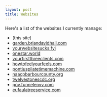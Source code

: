 ```yaml
---
layout: post
title: Websites
---
```


Here's a list of the websites I currently manage:

- (this site)
- [garden.briandavidhall.com](https://garden.briandavidhall.com/)
- [yourwebsitesucks.fyi](https://yourwebsitesucks.fyi/)
- [onestar.world](https://onestar.world/)
- [yourfirstthreeclients.com](https://yourfirstthreeclients.com/)
- [howtofeelyourfeels.com](https://howtofeelyourfeels.com/)
- [pontiuspilatetimemachine.com](https://pontiuspilatetimemachine.com/)
- [naacpbarbourcounty.org](https://naacpbarbourcounty.org/)
- [twelvestonescdc.org](https://twelvestonescdc.org/)
- [pov.funnelenvy.com](https://pov.funnelenvy.com/)
- [eufaulatreeservice.com](https://eufaulatreeservice.com/)
